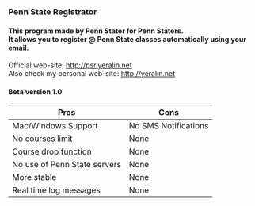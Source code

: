 <h3 class="logo">
Penn State Registrator
</h3>
<h4 class="title">This program made by Penn Stater for Penn Staters.<br/>It allows you to register @ Penn State classes automatically using your email.</h4>
<div class="downloadLink">Official web-site: <a href="http://psr.yeralin.net" id="link">http://psr.yeralin.net</a> <br>
Also check my personal web-site: <a href="http://yeralin.net" id="link">http://yeralin.net</a>
<h4 class="subdown">Beta version 1.0</h4>
<table class="table">
              <thead>
                <tr>
                  <th class="prosLabel">Pros</th>
                  <th class="consLabel">Cons</th>
                </tr>
              </thead>
              <tbody>
                <tr>
                  <td class="pros">Mac/Windows Support</td>
                  <td class="cons">No SMS Notifications</td>
                </tr>
                <tr>
                  <td class="pros">No courses limit</td>
                  <td class="cons">None</td>
                </tr>
                <tr>
                  <td class="pros">Course drop function</td>
                  <td class="cons">None</td>
                </tr>
                <tr>
                  <td class="pros">No use of Penn State servers</td>
                  <td class="cons">None</td>
                </tr>
                <tr>
                  <td class="pros">More stable</td>
                  <td class="cons">None</td>
                </tr>
                <tr>
                  <td class="pros">Real time log messages</td>
                  <td class="cons">None</td>
                </tr>
              </tbody>
            </table>
